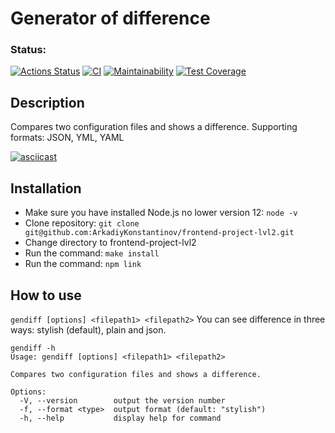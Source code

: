 # Generator of difference
### Status:
[![Actions Status](https://github.com/ArkadiyKonstantinov/frontend-project-lvl2/workflows/hexlet-check/badge.svg)](https://github.com/ArkadiyKonstantinov/frontend-project-lvl2/actions)
[![CI](https://github.com/ArkadiyKonstantinov/frontend-project-lvl2/actions/workflows/ci.yml/badge.svg)](https://github.com/ArkadiyKonstantinov/frontend-project-lvl2/actions/workflows/ci.yml)
[![Maintainability](https://api.codeclimate.com/v1/badges/9632acbe5a72977fe3ff/maintainability)](https://codeclimate.com/github/ArkadiyKonstantinov/frontend-project-lvl2/maintainability)
[![Test Coverage](https://api.codeclimate.com/v1/badges/9632acbe5a72977fe3ff/test_coverage)](https://codeclimate.com/github/ArkadiyKonstantinov/frontend-project-lvl2/test_coverage)

## Description
Compares two configuration files and shows a difference. Supporting formats: JSON, YML, YAML

[![asciicast](https://asciinema.org/a/YrtCROHa6sPLVujVeTA4uc45C.svg)](https://asciinema.org/a/YrtCROHa6sPLVujVeTA4uc45C)

## Installation
- Make sure you have installed Node.js no lower version 12: `node -v`
- Clone repository: `git clone git@github.com:ArkadiyKonstantinov/frontend-project-lvl2.git`
- Change directory to frontend-project-lvl2
- Run the command: `make install`
- Run the command: `npm link`


## How to use
`gendiff [options] <filepath1> <filepath2>`
You can see difference in three ways: stylish (default), plain and json.

```
gendiff -h
Usage: gendiff [options] <filepath1> <filepath2>

Compares two configuration files and shows a difference.

Options:
  -V, --version        output the version number
  -f, --format <type>  output format (default: "stylish")
  -h, --help           display help for command
  ```
  